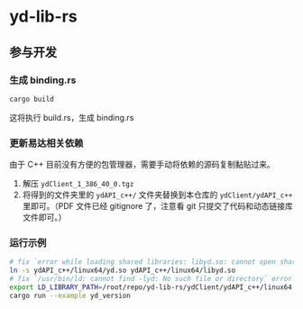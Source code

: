 # yd-lib-rs

## 参与开发

### 生成 binding.rs

```sh
cargo build
```

这将执行 build.rs，生成 binding.rs

### 更新易达相关依赖

由于 C++ 目前没有方便的包管理器，需要手动将依赖的源码复制黏贴过来。

1. 解压 `ydClient_1_386_40_0.tgz`
1. 将得到的文件夹里的 `ydAPI_c++/` 文件夹替换到本仓库的 `ydClient/ydAPI_c++` 里即可。（PDF 文件已经 gitignore 了，注意看 git 只提交了代码和动态链接库文件即可。）

### 运行示例

```sh
# fix `error while loading shared libraries: libyd.so: cannot open shared object file: No such file or directory`
ln -s ydAPI_c++/linux64/yd.so ydAPI_c++/linux64/libyd.so
# fix `/usr/bin/ld: cannot find -lyd: No such file or directory` error
export LD_LIBRARY_PATH=/root/repo/yd-lib-rs/ydClient/ydAPI_c++/linux64:$LD_LIBRARY_PATH
cargo run --example yd_version
```
